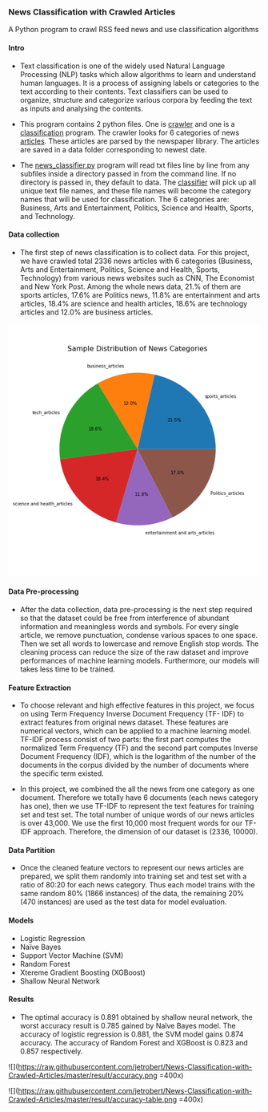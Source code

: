 ### News Classification with Crawled Articles

A Python program to crawl RSS feed news and use classification algorithms 

#### Intro

* Text classification is one of the widely used Natural Language Processing (NLP) tasks which allow algorithms to learn and understand human languages. It is a process of assigning labels or categories to the text according to their contents. Text classifiers can be used to organize, structure and categorize various corpora by feeding the text as inputs and analysing the contents.

* This program contains 2 python files. One is [crawler](https://github.com/jetrobert/News-Classification-with-Crawled-Articles/blob/master/news_crawler.py) and one is a [classification](https://github.com/jetrobert/News-Classification-with-Crawled-Articles/blob/master/news_classifier.ipynb) program. The crawler looks for 6 categories of news [articles](https://github.com/jetrobert/News-Classification-with-Crawled-Articles/tree/master/data). These articles are parsed by the newspaper library. The articles are saved in a data folder corresponding to newest date.

* The [news_classifier.py](https://github.com/jetrobert/News-Classification-with-Crawled-Articles/blob/master/news_crawler.py) program will read txt files line by line from any subfiles inside a directory passed in from the command line. If no directory is passed in, they default to data. The [classifier](https://github.com/jetrobert/News-Classification-with-Crawled-Articles/blob/master/news_classifier.py) will pick up all unique text file names, and these file names will become the category names that will be used for classification. The 6 categories are: Business, Arts and Entertainment, Politics, Science and Health, Sports, and Technology. 

#### Data collection

* The first step of news classification is to collect data. For this project, we have crawled total 2336 news articles with 6 categories (Business, Arts and Entertainment, Politics, Science and Health, Sports, Technology) from various news websites such as CNN, The Economist and New York Post. Among the whole news data, 21.% of them are sports articles, 17.6% are Politics news, 11.8% are entertainment and arts articles, 18.4% are science and health articles, 18.6% are technology articles and 12.0% are business articles.

![](https://raw.githubusercontent.com/jetrobert/News-Classification-with-Crawled-Articles/master/figure/Distribution%20of%20News%20Categories.png)

#### Data Pre-processing

* After the data collection, data pre-processing is the next step required so that the dataset could be free from interference of abundant information and meaningless words and symbols. For every single article, we remove punctuation, condense various spaces to one space. Then we set all words to lowercase and remove English stop words. The cleaning process can reduce the size of the raw dataset and improve performances of machine learning models. Furthermore, our models will takes less time to be trained.

#### Feature Extraction

* To choose relevant and high effective features in this project, we focus on using Term Frequency Inverse Document Frequency (TF- IDF) to extract features from original news dataset. These features are numerical vectors, which can be applied to a machine learning model. TF-IDF process consist of two parts: the first part computes the normalized Term Frequency (TF) and the second part computes Inverse Document Frequency (IDF), which is the logarithm of the number of the documents in the corpus divided by the number of documents where the specific term existed. 

* In this project, we combined the all the news from one category as one document. Therefore we totally have 6 documents (each news category has one), then we use TF-IDF to represent the text features for training set and test set. The total number of unique words of our news articles is over 43,000. We use the first 10,000 most frequent words for our TF- IDF approach. Therefore, the dimension of our dataset is (2336, 10000).

#### Data Partition

* Once the cleaned feature vectors to represent our news articles are prepared, we split them randomly into training set and test set with a ratio of 80:20 for each news category. Thus each model trains with the same random 80% (1866 instances) of the data, the remaining 20% (470 instances) are used as the test data for model evaluation.

#### Models

* Logistic Regression
* Naïve Bayes
* Support Vector Machine (SVM)
* Random Forest
* Xtereme Gradient Boosting (XGBoost)
* Shallow Neural Network

#### Results

* The optimal accuracy is 0.891 obtained by shallow neural network, the worst accuracy result is 0.785 gained by Naïve Bayes model. The accuracy of logistic regression is 0.881, the SVM model gains 0.874 accuracy. The accuracy of Random Forest and XGBoost is 0.823 and 0.857 respectively.

![](https://raw.githubusercontent.com/jetrobert/News-Classification-with-Crawled-Articles/master/result/accuracy.png =400x)

![](https://raw.githubusercontent.com/jetrobert/News-Classification-with-Crawled-Articles/master/result/accuracy-table.png =400x)
